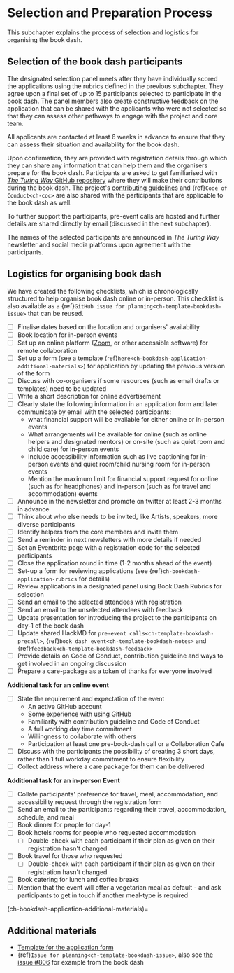 # Selection and Preparation Process

This subchapter explains the process of selection and logistics for organising the book dash.

## Selection of the book dash participants

The designated selection panel meets after they have individually scored the applications using the rubrics defined in the previous subchapter.
They agree upon a final set of up to 15 participants selected to participate in the book dash.
The panel members also create constructive feedback on the application that can be shared with the applicants who were not selected so that they can assess other pathways to engage with the project and core team.

All applicants are contacted at least 6 weeks in advance to ensure that they can assess their situation and availability for the book dash.

Upon confirmation, they are provided with registration details through which they can share any information that can help them and the organisers prepare for the book dash.
Participants are asked to get familiarised with [_The Turing Way_ GitHub repository](https://github.com/alan-turing-institute/the-turing-way) where they will make their contributions during the book dash.
The project's [contributing guidelines](https://github.com/alan-turing-institute/the-turing-way/blob/master/CONTRIBUTING.md) and {ref}`Code of Conduct<ch-coc>` are also shared with the participants that are applicable to the book dash as well.

To further support the participants, pre-event calls are hosted and further details are shared directly by email (discussed in the next subchapter).

The names of the selected participants are announced in _The Turing Way_ newsletter and social media platforms upon agreement with the participants.

## Logistics for organising book dash

We have created the following checklists, which is chronologically structured to help organise book dash online or in-person.
This checklist is also available as a {ref}`GitHub issue for planning<ch-template-bookdash-issue>` that can be reused.

- [ ] Finalise dates based on the location and organisers' availability
- [ ] Book location for in-person events
- [ ] Set up an online platform ([Zoom](https://zoom.us/), or other accessible software) for remote collaboration
- [ ] Set up a form (see a template {ref}`here<ch-bookdash-application-additional-materials>`) for application by updating the previous version of the form
- [ ] Discuss with co-organisers if some resources (such as email drafts or templates) need to be updated
- [ ] Write a short description for online advertisement
- [ ] Clearly state the following information in an application form and later communicate by email with the selected participants:
  * what financial support will be available for either online or in-person events
  * What arrangements will be available for online (such as online helpers and designated mentors) or on-site (such as quiet room and child care) for in-person events
  * Include accessibility information such as live captioning for in-person events and quiet room/child nursing room for in-person events
  * Mention the maximum limit for financial support request for online (such as for headphones) and in-person (such as for travel and accommodation) events
- [ ] Announce in the newsletter and promote on twitter at least 2-3 months in advance
- [ ] Think about who else needs to be invited, like Artists, speakers, more diverse participants
- [ ] Identify helpers from the core members and invite them
- [ ] Send a reminder in next newsletters with more details if needed
- [ ] Set an Eventbrite page with a registration code for the selected participants
- [ ] Close the application round in time (1-2 months ahead of the event)
- [ ] Set-up a form for reviewing applications (see {ref}`ch-bookdash-application-rubrics` for details)
- [ ] Review applications in a designated panel using Book Dash Rubrics for selection
- [ ] Send an email to the selected attendees with registration
- [ ] Send an email to the unselected attendees with feedback
- [ ] Update presentation for introducing the project to the participants on day-1 of the book dash
- [ ] Update shared HackMD for `pre-event calls<ch-template-bookdash-precall>`, {ref}`book dash event<ch-template-bookdash-notes>` and {ref}`feedback<ch-template-bookdash-feedback>`
- [ ] Provide details on Code of Conduct, contribution guideline and ways to get involved in an ongoing discussion
- [ ] Prepare a care-package as a token of thanks for everyone involved

**Additional task for an online event**

- [ ] State the requirement and expectation of the event
  * An active GitHub account
  * Some experience with using GitHub
  * Familiarity with contribution guideline and Code of Conduct
  * A full working day time commitment
  * Willingness to collaborate with others
  * Participation at least one pre-book-dash call or a Collaboration Cafe
- [ ] Discuss with the participants the possibility of creating 3 short days, rather than 1 full workday commitment to ensure flexibility
- [ ] Collect address where a care package for them can be delivered

**Additional task for an in-person Event**

- [ ] Collate participants' preference for travel, meal, accommodation, and accessibility request through the registration form
- [ ] Send an email to the participants regarding their travel, accommodation, schedule, and meal
- [ ] Book dinner for people for day-1
- [ ] Book hotels rooms for people who requested accommodation
  - [ ] Double-check with each participant if their plan as given on their registration hasn't changed
- [ ] Book travel for those who requested
  - [ ] Double-check with each participant if their plan as given on their registration hasn't changed
- [ ] Book catering for lunch and coffee breaks
- [ ] Mention that the event will offer a vegetarian meal as default - and ask participants to get in touch if another meal-type is required

(ch-bookdash-application-additional-materials)=
## Additional materials

- [Template for the application form](https://docs.google.com/forms/d/14JbI_Xqr8vRWAidzcVFhB-5iITA6n9BOZ0RX_aSDauU/edit?usp=sharing)
- {ref}`Issue for planning<ch-template-bookdash-issue>`, also see [the issue #806](https://github.com/alan-turing-institute/the-turing-way/issues/806) for example from the book dash
